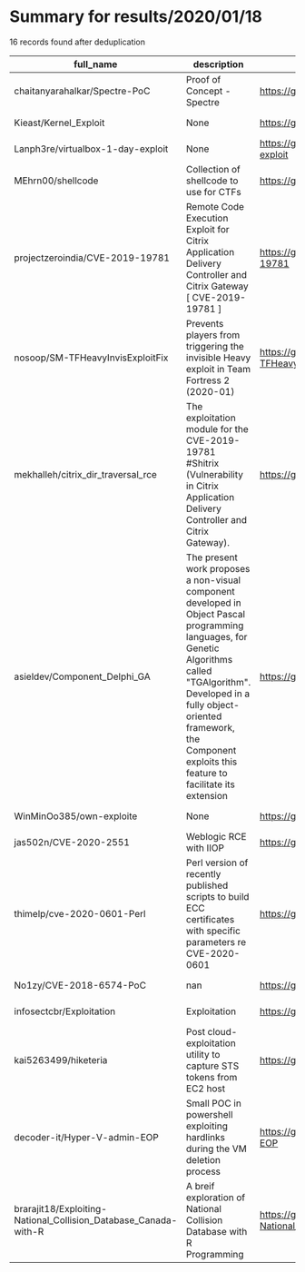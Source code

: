 
# Summary for results/2020/01/18
    
16 records found after deduplication

| full_name | description | html_url | matched_list | matched_count | pushed_at | size | stargazers_count | language | forks_count |
|-----------------------------------------------------------------|-----------------------------------------------------------------------------------------------------------------------------------------------------------------------------------------------------------------------------------------------------------------|------------------------------------------------------------------------------------|-----------------------------------------------|-----------------|---------------------------|--------|--------------------|------------|---------------|
| chaitanyarahalkar/Spectre-PoC | Proof of Concept - Spectre | https://github.com/chaitanyarahalkar/Spectre-PoC | ['exploit'] | 1 | 2020-01-18 09:34:07+00:00 | 1492 | 3 | C | 3 |
| Kieast/Kernel_Exploit | None | https://github.com/Kieast/Kernel_Exploit | ['exploit'] | 1 | 2020-01-18 11:59:56+00:00 | 46 | 0 | | 0 |
| Lanph3re/virtualbox-1-day-exploit | None | https://github.com/Lanph3re/virtualbox-1-day-exploit | ['exploit'] | 1 | 2020-01-18 15:31:45+00:00 | 10 | 0 | Python | 0 |
| MEhrn00/shellcode | Collection of shellcode to use for CTFs | https://github.com/MEhrn00/shellcode | ['shellcode'] | 1 | 2020-01-18 03:27:02+00:00 | 10 | 0 | Makefile | 0 |
| projectzeroindia/CVE-2019-19781 | Remote Code Execution Exploit for Citrix Application Delivery Controller and Citrix Gateway [ CVE-2019-19781 ] | https://github.com/projectzeroindia/CVE-2019-19781 | ['cve-2', 'exploit', 'remote code execution'] | 3 | 2020-01-18 07:01:29+00:00 | 46 | 361 | Shell | 125 |
| nosoop/SM-TFHeavyInvisExploitFix | Prevents players from triggering the invisible Heavy exploit in Team Fortress 2 (2020-01) | https://github.com/nosoop/SM-TFHeavyInvisExploitFix | ['exploit'] | 1 | 2020-01-18 22:06:46+00:00 | 24 | 1 | SourcePawn | 0 |
| mekhalleh/citrix_dir_traversal_rce | The exploitation module for the CVE-2019-19781 #Shitrix (Vulnerability in Citrix Application Delivery Controller and Citrix Gateway). | https://github.com/mekhalleh/citrix_dir_traversal_rce | ['exploit', 'rce'] | 2 | 2020-01-18 12:12:37+00:00 | 10 | 1 | Ruby | 1 |
| asieldev/Component_Delphi_GA | The present work proposes a non-visual component developed in Object Pascal programming languages, for Genetic Algorithms called "TGAlgorithm". Developed in a fully object-oriented framework, the Component exploits this feature to facilitate its extension | https://github.com/asieldev/Component_Delphi_GA | ['exploit'] | 1 | 2020-01-18 21:33:07+00:00 | 9105 | 1 | Pascal | 0 |
| WinMinOo385/own-exploite | None | https://github.com/WinMinOo385/own-exploite | ['exploit'] | 1 | 2020-01-18 07:01:58+00:00 | 1 | 0 | | 0 |
| jas502n/CVE-2020-2551 | Weblogic RCE with IIOP | https://github.com/jas502n/CVE-2020-2551 | ['cve-2', 'rce'] | 2 | 2020-01-18 07:14:34+00:00 | 1224 | 78 | | 14 |
| thimelp/cve-2020-0601-Perl | Perl version of recently published scripts to build ECC certificates with specific parameters re CVE-2020-0601 | https://github.com/thimelp/cve-2020-0601-Perl | ['cve-2'] | 1 | 2020-01-18 12:07:06+00:00 | 1 | 0 | Perl | 0 |
| No1zy/CVE-2018-6574-PoC | nan | https://github.com/No1zy/CVE-2018-6574-PoC | ['cve poc', 'cve-2'] | 2 | 2020-01-18 11:14:01+00:00 | 11 | 0 | Go | 0 |
| infosectcbr/Exploitation | Exploitation | https://github.com/infosectcbr/Exploitation | ['exploit'] | 1 | 2020-01-18 10:53:25+00:00 | 6 | 7 | JavaScript | 3 |
| kai5263499/hiketeria | Post cloud-exploitation utility to capture STS tokens from EC2 host | https://github.com/kai5263499/hiketeria | ['exploit'] | 1 | 2020-01-18 13:01:41+00:00 | 0 | 0 | | 0 |
| decoder-it/Hyper-V-admin-EOP | Small POC in powershell exploiting hardlinks during the VM deletion process | https://github.com/decoder-it/Hyper-V-admin-EOP | ['exploit'] | 1 | 2020-01-18 16:56:56+00:00 | 7 | 38 | PowerShell | 5 |
| brarajit18/Exploiting-National_Collision_Database_Canada-with-R | A breif exploration of National Collision Database with R Programming | https://github.com/brarajit18/Exploiting-National_Collision_Database_Canada-with-R | ['exploit'] | 1 | 2020-01-18 21:21:57+00:00 | 27553 | 0 | R | 0 |

